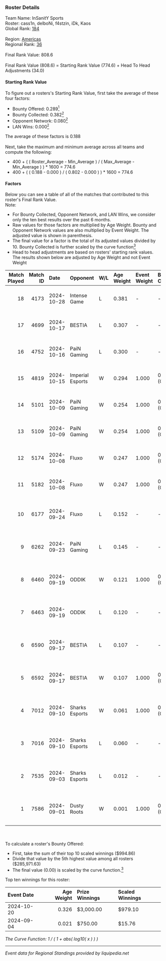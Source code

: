 ### Roster Details<br />
Team Name: InSanitY Sports<br />
Roster: cass1n, delboNi, f4stzin, iDk, Kaos<br />
Global Rank: [184](../../standings_global_2025_02_28.md)<br />
<br />
Region: [Americas]( ../../standings_americas_2025_02_28.md)<br />
Regional Rank: [36]( ../../standings_americas_2025_02_28.md)<br />
<br />
Final Rank Value:  808.6<br />
<br />
Final Rank Value (808.6) = Starting Rank Value (774.6) + Head To Head Adjustments (34.0)<br />

#### Starting Rank Value<br />
To figure out a rosters's Starting Rank Value, first take the average of these four factors:<br />
- Bounty Offered: 0.289[<sup>1</sup>](#table2)
- Bounty Collected: 0.382[<sup>2</sup>](#table1)
- Opponent Network: 0.080[<sup>2</sup>](#table1)
- LAN Wins: 0.000[<sup>2</sup>](#table1)

The average of these factors is 0.188<br />
<br />
Next, take the maximum and minimum average across all teams and compute the following:<br />
- 400 + ( ( Roster_Average - Min_Average ) / ( Max_Average - Min_Average ) ) * 1600 = 774.6
- 400 + ( ( 0.188 - 0.000 ) / ( 0.802 - 0.000 ) ) * 1600 = 774.6


#### Factors<br />
Below you can see a table of all of the matches that contributed to this roster's Final Rank Value.<br />
Note:<br />

- For Bounty Collected, Opponent Network, and LAN Wins, we consider only the ten best results over the past 6 months.
- Raw values for those factors are multiplied by Age Weight. Bounty and Opponent Network values are also multiplied by Event Weight. The adjusted value is shown in parenthesis.
- The final value for a factor is the total of its adjusted values divided by 10. Bounty Collected is further scaled by the curve function[<sup>3</sup>](#curveFunction)
- Head to head adjustments are based on rosters' starting rank values. The results shown below are adjusted by Age Weight and not Event Weight
<span id="table1"></span><br />


| Match Played | Match ID | Date       | Opponent         | W/L | Age Weight | Event Weight | Bounty Collected | Opponent Network | LAN Wins  | H2H Adj. | Roster                              |
| -: | -: | :- | :- | :- | :- | :- | :- | :- | :- | -: | :- |
|           18 |     4173 | 2024-10-28 | Intense Game     | L   | 0.381      | -            | -                | -                | -         |    -7.24 | cass1n, delboNi, f4stzin, iDk, Kaos |
|           17 |     4699 | 2024-10-17 | BESTIA           | L   | 0.307      | -            | -                | -                | -         |    -2.08 | cass1n, delboNi, f4stzin, iDk, shz  |
|           16 |     4752 | 2024-10-16 | PaiN Gaming      | L   | 0.300      | -            | -                | -                | -         |    -0.20 | cass1n, delboNi, f4stzin, iDk, shz  |
|           15 |     4819 | 2024-10-15 | Imperial Esports | W   | 0.294      | 1.000        | 0.084 (0.025)    | 0.554 (0.163)    | 0 (0.000) |     7.90 | cass1n, delboNi, f4stzin, iDk, shz  |
|           14 |     5101 | 2024-10-09 | PaiN Gaming      | W   | 0.254      | 1.000        | 0.327 (0.083)    | 0.433 (0.110)    | 0 (0.000) |     7.85 | cass1n, delboNi, f4stzin, iDk, shz  |
|           13 |     5109 | 2024-10-09 | PaiN Gaming      | W   | 0.254      | 1.000        | 0.327 (0.083)    | 0.433 (0.110)    | 0 (0.000) |     7.85 | cass1n, delboNi, f4stzin, iDk, shz  |
|           12 |     5174 | 2024-10-08 | Fluxo            | W   | 0.247      | 1.000        | 0.066 (0.016)    | 0.512 (0.127)    | 0 (0.000) |     7.03 | cass1n, delboNi, f4stzin, iDk, shz  |
|           11 |     5182 | 2024-10-08 | Fluxo            | W   | 0.247      | 1.000        | 0.066 (0.016)    | 0.512 (0.127)    | 0 (0.000) |     7.07 | cass1n, delboNi, f4stzin, iDk, shz  |
|           10 |     6177 | 2024-09-24 | Fluxo            | L   | 0.152      | -            | -                | -                | -         |    -0.45 | cass1n, f4stzin, iDk, pesadelo, shz |
|            9 |     6262 | 2024-09-23 | PaiN Gaming      | L   | 0.145      | -            | -                | -                | -         |    -0.06 | cass1n, f4stzin, iDk, pesadelo, shz |
|            8 |     6460 | 2024-09-19 | ODDIK            | W   | 0.121      | 1.000        | 0.034 (0.004)    | 0.579 (0.070)    | 0 (0.000) |     3.20 | cass1n, f4stzin, iDk, pesadelo, shz |
|            7 |     6463 | 2024-09-19 | ODDIK            | L   | 0.120      | -            | -                | -                | -         |    -0.60 | cass1n, f4stzin, iDk, pesadelo, shz |
|            6 |     6590 | 2024-09-17 | BESTIA           | L   | 0.107      | -            | -                | -                | -         |    -0.67 | cass1n, f4stzin, iDk, pesadelo, shz |
|            5 |     6592 | 2024-09-17 | BESTIA           | W   | 0.107      | 1.000        | 0.083 (0.009)    | 0.462 (0.049)    | 0 (0.000) |     2.72 | cass1n, f4stzin, iDk, pesadelo, shz |
|            4 |     7012 | 2024-09-10 | Sharks Esports   | W   | 0.061      | 1.000        | 0.065 (0.004)    | 0.726 (0.044)    | 0 (0.000) |     1.80 | cass1n, f4stzin, iDk, pesadelo, shz |
|            3 |     7016 | 2024-09-10 | Sharks Esports   | L   | 0.060      | -            | -                | -                | -         |    -0.11 | cass1n, f4stzin, iDk, pesadelo, shz |
|            2 |     7535 | 2024-09-03 | Sharks Esports   | L   | 0.012      | -            | -                | -                | -         |    -0.02 | cass1n, f4stzin, iDk, pesadelo, shz |
|            1 |     7586 | 2024-09-01 | Dusty Roots      | W   | 0.001      | 1.000        | 0.010 (0.000)    | 0.401 (0.000)    | 0 (0.000) |     0.02 | cass1n, f4stzin, iDk, pesadelo, shz |

<br />
<span id="table2"></span><br />
To calculate a roster's Bounty Offered:<br />

- First, take the sum of their top 10 scaled winnings ($994.86)
- Divide that value by the 5th highest value among all rosters ($285,971.63)
- The final value (0.00) is scaled by the curve function.[<sup>3</sup>](#curveFunction)

Top ten winnings for this roster:<br />

| Event Date | Age Weight | Prize Winnings | Scaled Winnings |
| :- | -: | :- | :- |
| 2024-10-20 |      0.326 | $3,000.00      | $979.10         |
| 2024-09-04 |      0.021 | $750.00        | $15.76          |


<span id="curveFunction"></span>_The Curve Function: 1 / ( 1 + abs( log10( x ) ) )_<br />

---
_Event data for Regional Standings provided by liquipedia.net_<br />
